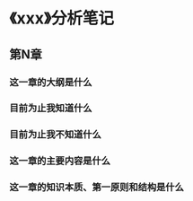 # 《xxx》分析笔记

## 第N章

### 这一章的大纲是什么

### 目前为止我知道什么

### 目前为止我不知道什么

### 这一章的主要内容是什么

### 这一章的知识本质、第一原则和结构是什么
